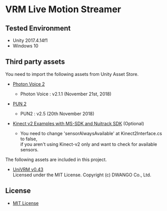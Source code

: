 # VRM Live Motion Streamer

## Tested Environment
- Unity 2017.4.14f1
- Windows 10

## Third party assets
You need to import the following assets from Unity Asset Store.

- [Photon Voice 2](https://assetstore.unity.com/packages/tools/audio/photon-voice-2-130518)
    - Photon Voice : v2.1.1 (November 21st, 2018)

- [PUN 2](https://assetstore.unity.com/packages/tools/network/pun-2-free-119922)
    - PUN2 : v2.5 (20th November 2018)

- [Kinect v2 Examples with MS-SDK and Nuitrack SDK](https://assetstore.unity.com/packages/3d/characters/kinect-v2-examples-with-ms-sdk-and-nuitrack-sdk-18708) (Optional)
    - You need to change 'sensorAlwaysAvailable' at Kinect2Interface.cs to false,  
      if you aren't using Kinect-v2 only and want to check for available sensors. 

The following assets are included in this project.
- [UniVRM v0.43](https://github.com/dwango/UniVRM/releases/tag/v0.43)  
Licensed under the MIT License. Copyright (c) DWANGO Co., Ltd.  

## License
- [MIT License](https://github.com/sotanmochi/VRMLiveMotionStreamer/blob/master/LICENSE.txt)
